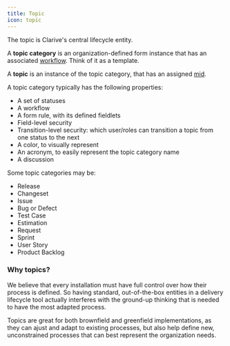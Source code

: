 ```yaml
---
title: Topic
icon: topic
---
```


The topic is Clarive's central lifecycle entity.

A **topic category** is an organization-defined form instance that has an
associated [workflow](concepts/workflow). Think of it as a template.

A **topic** is an instance of the topic category, that has an assigned
[mid](concepts/mid).

A topic category typically has the following properties:

-  A set of statuses
-  A workflow
-  A form rule, with its defined fieldlets
-  Field-level security
-  Transition-level security: which user/roles can transition a topic from one status to the next
-  A color, to visually represent
-  An acronym, to easily represent the topic category name
-  A discussion

Some topic categories may be:

-  Release
-  Changeset
-  Issue
-  Bug or Defect
-  Test Case
-  Estimation
-  Request
-  Sprint
-  User Story
-  Product Backlog


### Why topics?

We believe that every installation must have full control 
over how their process is defined. So having standard, out-of-the-box
entities in a delivery lifecycle tool actually interferes with the 
ground-up thinking that is needed to have the most adapted process.

Topics are great for both brownfield and greenfield implementations, 
as they can ajust and adapt to existing processes, but also help define 
new, unconstrained processes that can best represent the organization needs.




